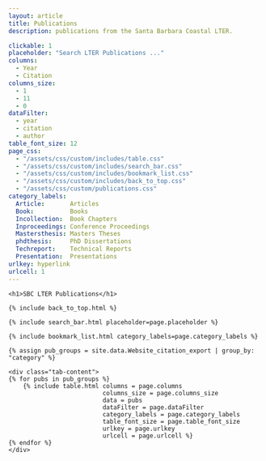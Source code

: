```yaml
---
layout: article
title: Publications
description: publications from the Santa Barbara Coastal LTER.

clickable: 1
placeholder: "Search LTER Publications ..."
columns:
  - Year
  - Citation
columns_size:
  - 1
  - 11
  - 0
dataFilter:
  - year
  - citation
  - author
table_font_size: 12
page_css:
  - "/assets/css/custom/includes/table.css"
  - "/assets/css/custom/includes/search_bar.css"
  - "/assets/css/custom/includes/bookmark_list.css"
  - "/assets/css/custom/includes/back_to_top.css"
  - "/assets/css/custom/publications.css"
category_labels:
  Article:       Articles
  Book:          Books
  Incollection:  Book Chapters
  Inproceedings: Conference Proceedings
  Mastersthesis: Masters Theses
  phdthesis:     PhD Dissertations
  Techreport:    Technical Reports
  Presentation:  Presentations
urlkey: hyperlink
urlcell: 1
---
```



<div id="table-content" class="small" >

	<h1>SBC LTER Publications</h1>

	{% include back_to_top.html %}

	{% include search_bar.html placeholder=page.placeholder %}

	{% include bookmark_list.html category_labels=page.category_labels %}

	{% assign pub_groups = site.data.Website_citation_export | group_by: "category" %}

	<div class="tab-content">
	{% for pubs in pub_groups %}
		{% include table.html columns = page.columns
							  columns_size = page.columns_size
							  data = pubs
							  dataFilter = page.dataFilter
							  category_labels = page.category_labels
							  table_font_size = page.table_font_size
							  urlkey = page.urlkey
							  urlcell = page.urlcell %}
	{% endfor %}
	</div>
</div>


<script src="/assets/js/table.js"></script>
<script>
	$(document).ready(function() {
		const first_section = "Article";

		$(`#tab-${ first_section }`).addClass('active');
		$(`#section_${ first_section }`).addClass('active');

		// $('tbody').each(function() {
		// 	$(this).find('.row').each(function() {
		// 		let clickable_cell = $(this).children().last();
		// 		let doi = clickable_cell.text().split("DOI: ")[1];
				

		// 		if (doi) {
		// 			clickable_cell.replaceWith(`
		// 				<td class="cell col-11">

		// 					<a href="http://dx.doi.org/${ doi }" target="_blank">
		// 						${ clickable_cell.html() }
		// 					</a>
		// 				</td>
		// 			`);
		// 		}
		// 	});
		// });
	});
</script>
